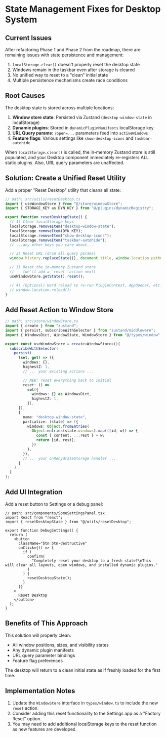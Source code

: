 # State Management Fixes for Desktop System

## Current Issues

After refactoring Phase 1 and Phase 2 from the roadmap, there are remaining issues with state persistence and management:

1. `localStorage.clear()` doesn't properly reset the desktop state
2. Windows remain in the taskbar even after storage is cleared
3. No unified way to reset to a "clean" initial state
4. Multiple persistence mechanisms create race conditions

## Root Causes

The desktop state is stored across multiple locations:

1. **Window store state**: Persisted via Zustand (`desktop-window-state` in localStorage)
2. **Dynamic plugins**: Stored in `dynamicPluginManifests` localStorage key
3. **URL Query params**: `?open=...` parameters feed into `activeWindows`
4. **Feature flags**: Various settings like `show-desktop-icons` and `taskbar-autohide`

When `localStorage.clear()` is called, the in-memory Zustand store is still populated, and your Desktop component immediately re-registers ALL static plugins. Also, URL query parameters are unaffected.

## Solution: Create a Unified Reset Utility

Add a proper "Reset Desktop" utility that cleans all state:

```typescript
// path: src/utils/resetDesktop.ts
import { useWindowStore } from "@/store/windowStore";
import { STORAGE_KEY as DYN_KEY } from "@/plugins/dynamicRegistry";

export function resetDesktopState() {
  // 1) Clear localStorage keys
  localStorage.removeItem("desktop-window-state");
  localStorage.removeItem(DYN_KEY);
  localStorage.removeItem("show-desktop-icons");
  localStorage.removeItem("taskbar-autohide");
  // ...any other keys you care about...

  // 2) Reset URL (drop all query params)
  window.history.replaceState({}, document.title, window.location.pathname);

  // 3) Reset the in-memory Zustand store
  //    (we'll add a `reset` action next)
  useWindowStore.getState().reset();

  // 4) (Optional) Hard reload to re‑run PluginContext, AppOpener, etc.
  // window.location.reload();
}
```

## Add Reset Action to Window Store

```typescript
// path: src/store/windowStore.ts
import { create } from "zustand";
import { persist, subscribeWithSelector } from "zustand/middleware";
import { WindowsDict, WindowState, WindowStore } from "@/types/window";

export const useWindowStore = create<WindowStore>()(
  subscribeWithSelector(
    persist(
      (set, get) => ({
        windows: {},
        highestZ: 1,
        // ... your existing actions ...

        // NEW: reset everything back to initial
        reset: () =>
          set({
            windows: {} as WindowsDict,
            highestZ: 1,
          }),
      }),
      {
        name: "desktop-window-state",
        partialize: (state) => ({
          windows: Object.fromEntries(
            Object.entries(state.windows).map(([id, w]) => {
              const { content, ...rest } = w;
              return [id, rest];
            })
          ),
        }),
        // ... your onRehydrateStorage handler ...
      }
    )
  )
);
```

## Add UI Integration

Add a reset button to Settings or a debug panel:

```tsx
// path: src/components/SomeSettingsPanel.tsx
import React from "react";
import { resetDesktopState } from "@/utils/resetDesktop";

export function DebugSettings() {
  return (
    <button
      className="btn btn-destructive"
      onClick={() => {
        if (
          confirm(
            "Completely reset your desktop to a fresh state?\nThis will clear all layouts, open windows, and installed dynamic plugins."
          )
        ) {
          resetDesktopState();
        }
      }}
    >
      Reset Desktop
    </button>
  );
}
```

## Benefits of This Approach

This solution will properly clean:

- All window positions, sizes, and visibility states
- Any dynamic plugin manifests
- URL query parameter bindings
- Feature flag preferences

The desktop will return to a clean initial state as if freshly loaded for the first time.

## Implementation Notes

1. Update the `WindowStore` interface in `types/window.ts` to include the new `reset` action.
2. Consider adding this reset functionality to the Settings app as a "Factory Reset" option.
3. You may need to add additional localStorage keys to the reset function as new features are developed. 